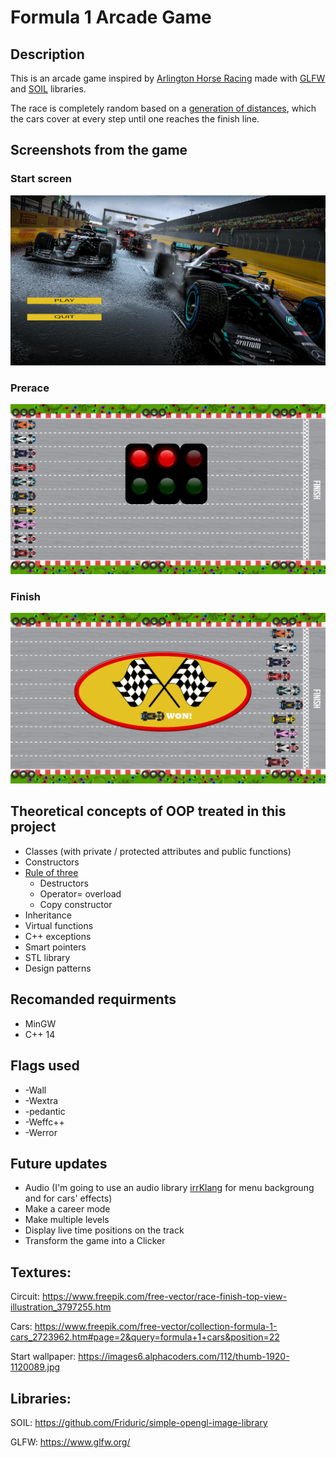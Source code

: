 # Formula 1 Arcade Game

## Description

This is an arcade game inspired by [Arlington Horse Racing](https://en.wikipedia.org/wiki/Arlington_Horse_Racing) made with [GLFW](https://www.glfw.org/) and [SOIL](https://github.com/Friduric/simple-opengl-image-library) libraries.

The race is completely random based on a [generation of distances](https://github.com/DragosBalmau/Formula-1-Arcade-Game/blob/main/Game.cpp#L88), which the cars cover at every step until one reaches the finish line.

## Screenshots from the game

### Start screen

![alt text](https://github.com/DragosBalmau/Formula-1-Arcade-Game/blob/main/Screenshots/start.png)

### Prerace

![alt text](https://github.com/DragosBalmau/Formula-1-Arcade-Game/blob/main/Screenshots/prerace.png)

### Finish

![alt text](https://github.com/DragosBalmau/Formula-1-Arcade-Game/blob/main/Screenshots/end.png)

## Theoretical concepts of OOP treated in this project

- Classes (with private / protected attributes and public functions)
- Constructors
- [Rule of three](https://en.wikipedia.org/wiki/Rule_of_three_(C%2B%2B_programming))
  - Destructors
  - Operator= overload
  - Copy constructor 
- Inheritance
- Virtual functions
- C++ exceptions
- Smart pointers
- STL library
- Design patterns

## Recomanded requirments

- MinGW
- C++ 14

## Flags used

- -Wall
- -Wextra
- -pedantic
- -Weffc++
- -Werror

## Future updates

- Audio (I'm going to use an audio library [irrKlang](https://www.ambiera.com/irrklang/) for menu backgroung and for cars' effects)
- Make a career mode
- Make multiple levels
- Display live time positions on the track
- Transform the game into a Clicker

## Textures:

Circuit: https://www.freepik.com/free-vector/race-finish-top-view-illustration_3797255.htm

Cars: https://www.freepik.com/free-vector/collection-formula-1-cars_2723962.htm#page=2&query=formula+1+cars&position=22

Start wallpaper: https://images6.alphacoders.com/112/thumb-1920-1120089.jpg


## Libraries:

SOIL: https://github.com/Friduric/simple-opengl-image-library

GLFW: https://www.glfw.org/
